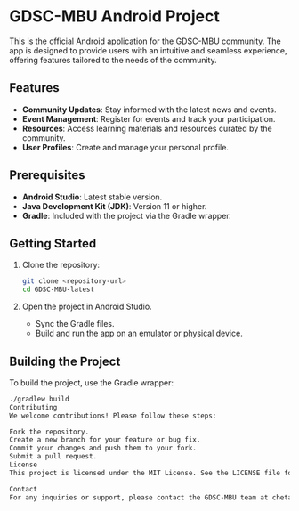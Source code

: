 # GDSC-MBU Android Project

This is the official Android application for the GDSC-MBU community. The app is designed to provide users with an intuitive and seamless experience, offering features tailored to the needs of the community.

## Features

-   **Community Updates**: Stay informed with the latest news and events.
-   **Event Management**: Register for events and track your participation.
-   **Resources**: Access learning materials and resources curated by the community.
-   **User Profiles**: Create and manage your personal profile.

## Prerequisites

-   **Android Studio**: Latest stable version.
-   **Java Development Kit (JDK)**: Version 11 or higher.
-   **Gradle**: Included with the project via the Gradle wrapper.

## Getting Started

1.  Clone the repository:

    ```bash
    git clone <repository-url>
    cd GDSC-MBU-latest
    ```

2.  Open the project in Android Studio.
    -   Sync the Gradle files.
    -   Build and run the app on an emulator or physical device.

## Building the Project

To build the project, use the Gradle wrapper:

```bash
./gradlew build
Contributing
We welcome contributions! Please follow these steps:

Fork the repository.
Create a new branch for your feature or bug fix.   
Commit your changes and push them to your fork.
Submit a pull request.   
License
This project is licensed under the MIT License. See the LICENSE file for details.

Contact
For any inquiries or support, please contact the GDSC-MBU team at chetankumarpulipati.